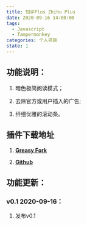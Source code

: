 ```yaml
---
title: 知乎Plus Zhihu Plus
date: 2020-09-16 14:00:00
tags:
  - Javascript
  - Tampermonkey
categories: 个人项目
state: 1
---
```


## 功能说明：

  1. 暗色极简阅读模式；

  2. 去除官方或用户插入的广告;

  3. 纤细优雅的滚动条。

<!--more-->

## 插件下载地址

1. [**Greasy Fork**](https://greasyfork.org/zh-CN/scripts/411416-%E7%9F%A5%E4%B9%8Eplus)

2. [**Github**](https://github.com/gaofanghuang/tampermonkey-userscript/blob/master/zhihuplus/zhihuplus.js)

## 功能更新：

### v0.1 2020-09-16：

  1. 发布v0.1